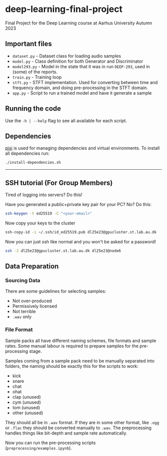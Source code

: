 # deep-learning-final-project
Final Project for the Deep Learning course at Aarhus University Autumn 2023

## Important files

- `dataset.py` - Dataset class for loading audio samples
- `model.py` - Class definition for both Generator and Discriminator
- `model293.py` - Model in the state that it was in run `DEEP-293`, used in (some) of the reports.
- `train.py` - Training loop
- `stft.py` - STFT implementation. Used for converting between time and frequency domain, and doing pre-processing in the STFT domain.
- `app.py` - Script to run a trained model and have it generate a sample

## Running the code

Use the `-h | --help` flag to see all available for each script.

## Dependencies

[pixi](https://prefix.dev/) is used for managing dependencies and virtual environments. To install all dependencies run:
```bash
./install-dependencies.sh
```

---

## SSH tutorial (For Group Members)

Tired of logging into servers? Do this!

Have you generated a public+private key pair for your PC? No? Do this:
```bash
ssh-keygen -t ed25519 -C "<your-email>"
```

Now copy your keys to the cluster
```bash
ssh-copy-id -i ~/.ssh/id_ed25519.pub dl25e23@gpucluster.st.lab.au.dk
```

Now you can just ssh like normal and you won't be asked for a password!
```bash
ssh -J dl25e23@gpucluster.st.lab.au.dk dl25e23@node6
```

## Data Preparation

### Sourcing Data

There are some guidelines for selecting samples:
- Not over-produced
- Permissively licensed
- Not terrible
- `.wav` only

### File Format

Sample packs all have different naming schemes, file formats and sample rates. Some manual labour is required to prepare samples for the pre-processing stage.

Samples coming from a sample pack need to be manually separated into folders, the naming should be exactly this for the scripts to work:
- kick
- snare
- chat
- ohat
- clap (unused)
- cym (unused)
- tom (unused)
- other (unused)

They should all be in `.wav` format. If they are in some other format, like `.ogg` or `.flac` they should be converted manually to `.wav`. The preprocessing handles things like bit-depth and sample rate automatically.

Now you can run the pre-processing scripts (`preprocessing/examples.ipynb`).
